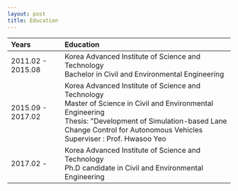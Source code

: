 ```yaml
---
layout: post
title: Education
---
```



| Years | Education |
|:---|:---|
| 2011.02 - 2015.08 | Korea Advanced Institute of Science and Technology </br> Bachelor in Civil and Environmental Engineering|
| 2015.09 - 2017.02 | Korea Advanced Institute of Science and Technology </br> Master of Science in Civil and Environmental Engineering </br> Thesis: "Development of Simulation-based Lane Change Control for Autonomous Vehicles </br> Superviser : Prof. Hwasoo Yeo |
| 2017.02 -         | Korea Advanced Institute of Science and Technology </br> Ph.D candidate in Civil and Environmental Engineering|

